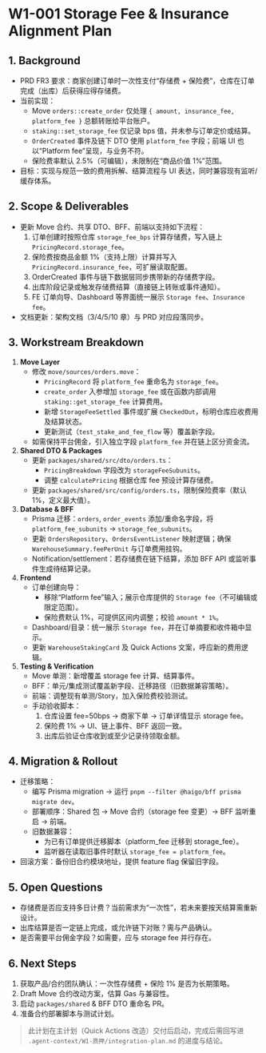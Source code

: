 # W1-001 Storage Fee & Insurance Alignment Plan

## 1. Background
- PRD FR3 要求：商家创建订单时一次性支付“存储费 + 保险费”，仓库在订单完成（出库）后获得应得存储费。
- 当前实现：
  - Move `orders::create_order` 仅处理 `{ amount, insurance_fee, platform_fee }` 总额转账给平台账户。
  - `staking::set_storage_fee` 仅记录 bps 值，并未参与订单定价或结算。
  - `OrderCreated` 事件及链下 DTO 使用 `platform_fee` 字段；前端 UI 也以“Platform fee”呈现，与业务不符。
  - 保险费率默认 2.5%（可编辑），未限制在“商品价值 1%”范围。
- 目标：实现与规范一致的费用拆解、结算流程与 UI 表达，同时兼容现有监听/缓存体系。

## 2. Scope & Deliverables
- 更新 Move 合约、共享 DTO、BFF、前端以支持如下流程：
  1. 订单创建时按照仓库 `storage_fee_bps` 计算存储费，写入链上 `PricingRecord.storage_fee`。
  2. 保险费按商品金额 1%（支持上限）计算并写入 `PricingRecord.insurance_fee`，可扩展读取配置。
  3. OrderCreated 事件与链下数据层同步携带新的存储费字段。
  4. 出库阶段记录或触发存储费结算（直接链上转账或事件通知）。
  5. FE 订单向导、Dashboard 等界面统一展示 `Storage fee`、`Insurance fee`。
- 文档更新：架构文档（3/4/5/10 章）与 PRD 对应段落同步。

## 3. Workstream Breakdown
1. **Move Layer**
   - 修改 `move/sources/orders.move`：
     - `PricingRecord` 将 `platform_fee` 重命名为 `storage_fee`。
     - `create_order` 入参增加 `storage_fee` 或在函数内部调用 `staking::get_storage_fee` 计算费用。
     - 新增 `StorageFeeSettled` 事件或扩展 `CheckedOut`，标明仓库应收费用及结算状态。
     - 更新测试（`test_stake_and_fee_flow` 等）覆盖新字段。
   - 如需保持平台佣金，引入独立字段 `platform_fee` 并在链上区分资金流。
2. **Shared DTO & Packages**
   - 更新 `packages/shared/src/dto/orders.ts`：
     - `PricingBreakdown` 字段改为 `storageFeeSubunits`。
     - 调整 `calculatePricing` 根据仓库 fee 预设计算存储费。
   - 更新 `packages/shared/src/config/orders.ts`，限制保险费率（默认 1%，定义最大值）。
3. **Database & BFF**
   - Prisma 迁移：`orders`, `order_events` 添加/重命名字段，将 `platform_fee_subunits` → `storage_fee_subunits`。
   - 更新 `OrdersRepository`、`OrdersEventListener` 映射逻辑；确保 `WarehouseSummary.feePerUnit` 与订单费用挂钩。
   - Notification/settlement：若存储费在链下结算，添加 BFF API 或监听事件生成待结算记录。
4. **Frontend**
   - 订单创建向导：
     - 移除“Platform fee”输入；展示仓库提供的 `Storage fee`（不可编辑或限定范围）。
     - 保险费默认 1%，可提供区间内调整；校验 `amount * 1%`。
   - Dashboard/目录：统一展示 `Storage fee`，并在订单摘要和收件箱中显示。
   - 更新 `WarehouseStakingCard` 及 Quick Actions 文案，呼应新的费用逻辑。
5. **Testing & Verification**
   - Move 单测：新增覆盖 storage fee 计算、结算事件。
   - BFF：单元/集成测试覆盖新字段、迁移路径（旧数据兼容策略）。
   - 前端：调整现有单测/Story，加入保险费校验测试。
   - 手动验收脚本：
     1. 仓库设置 fee=50bps → 商家下单 → 订单详情显示 storage fee。
     2. 保险费 1% → UI、链上事件、BFF 返回一致。
     3. 出库后验证仓库收到或至少记录待领取金额。

## 4. Migration & Rollout
- 迁移策略：
  - 编写 Prisma migration → 运行 `pnpm --filter @haigo/bff prisma migrate dev`。
  - 部署顺序：Shared 包 → Move 合约（storage fee 变更）→ BFF 监听重启 → 前端。
  - 旧数据兼容：
    - 为已有订单提供迁移脚本（platform_fee 迁移到 storage_fee）。
    - 监听器在读取旧事件时默认 `storage_fee = platform_fee`。
- 回滚方案：备份旧合约模块地址，提供 feature flag 保留旧字段。

## 5. Open Questions
- 存储费是否应支持多日计费？当前需求为“一次性”，若未来要按天结算需重新设计。
- 出库结算是否一定链上完成，或允许链下对账？需与产品确认。
- 是否需要平台佣金字段？如需要，应与 storage fee 并行存在。

## 6. Next Steps
1. 获取产品/合约团队确认：一次性存储费 + 保险 1% 是否为长期策略。
2. Draft Move 合约改动方案，估算 Gas 与兼容性。
3. 启动 `packages/shared` & BFF DTO 重命名 PR。
4. 准备合约部署脚本与测试计划。

> 此计划在主计划（Quick Actions 改造）交付后启动，完成后需回写进 `.agent-context/W1-质押/integration-plan.md` 的进度与结论。
